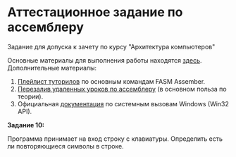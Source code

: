 # Аттестационное задание по ассемблеру
Задание для допуска к зачету по курсу "Архитектура компьютеров"

Основные материалы для выполнения работы находятся [здесь](https://github.com/Shubin-vadim/Assembler).
Дополнительные материалы:
1. [Плейлист туторилов](https://youtube.com/playlist?list=PLOq2ARxtuVPgLbf58UFwrEMRh_XVbMqcN) по основным командам FASM Assember.
2. [Перезалив удаленных уроков по ассемблеру](https://youtube.com/playlist?list=PLZpTOzTNMmrNZWXeKDOHwENhWGYvl3HPe) (в основном польза по теории).
3. Официальная [документация](https://learn.microsoft.com/en-us/windows/win32/apiindex/windows-api-list) по системным вызовам Windows (Win32 API).

<b>Задание 10:</b>

Программа принимает на вход строку с клавиатуры. Определить есть ли повторяющиеся символы в строке.

